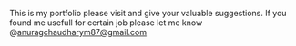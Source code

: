 This is my portfolio please visit and give your valuable suggestions.
If you found me usefull for certain job please let me know
@anuragchaudharym87@gmail.com